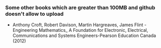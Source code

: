 ### Some other books which are greater than 100MB and github doesn't allow to upload
-    Anthony Croft, Robert Davison, Martin Hargreaves, James Flint - Engineering Mathematics_ A Foundation for Electronic, Electrical, Communications and Systems Engineers-Pearson Education Canada (2012)
